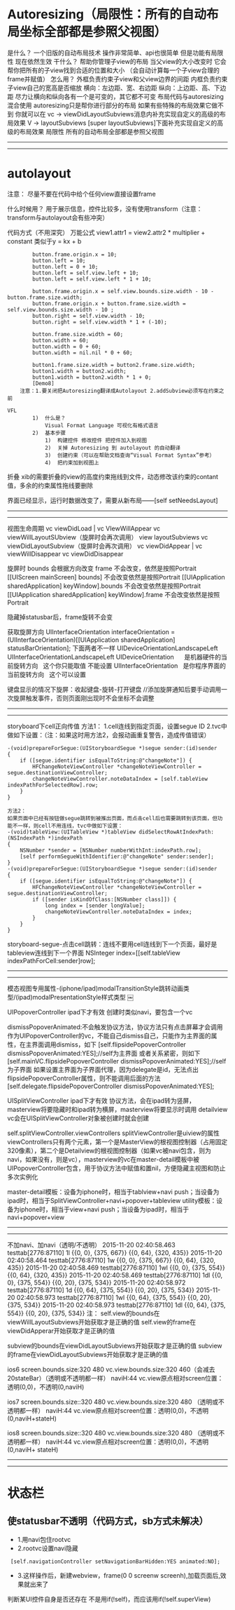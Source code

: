 

# Autoresizing（局限性：所有的自动布局坐标全部都是参照父视图）
是什么？
		一个旧版的自动布局技术
		操作非常简单、api也很简单
		但是功能有局限性
		现在依然生效
干什么？
		帮助你管理子view的布局
		当父view的大小改变时
		它会帮你把所有的子view找到合适的位置和大小
		（会自动计算每一个子view合理的frame并赋值）
怎么用？
		外框负责约束子view和父view边界的间距
		内框负责约束子view自己的宽高是否缩放
		横向：左边距、宽、右边距
		纵向：上边距、高、下边距
		尽力让横向和纵向各有一个是可变的，其它都不可变
布局代码与autoresizing混合使用
		autoresizing只是帮你进行部分的布局
		如果有些特殊的布局效果它做不到
		你就可以在
		vc -> viewDidLayoutSubviews消息内补充实现自定义的高级的布局效果
		V -> layoutSubviews [super layoutSubviews]下面补充实现自定义的高级的布局效果
局限性
		所有的自动布局全部都是参照父视图

************************************************************************************************************************************************
************************************************************************************************************************************************

# autolayout

注意：
			尽量不要在代码中给个任何view直接设置frame

什么时候用？
			用于展示信息，控件比较多，没有使用transform（注意：transform与autolayout会有些冲突）

代码方式（不用深究）
	万能公式
			view1.attr1 = view2.attr2 * multiplier + constant
			类似于y = kx + b

			button.frame.origin.x = 10;
			button.left = 10;
			button.left = 0 + 10;
			button.left = self.view.left + 10;
			button.left = self.view.left * 1 + 10;

			button.frame.origin.x = self.view.bounds.size.width - 10 - button.frame.size.width;
			button.frame.origin.x + button.frame.size.width = self.view.bounds.size.width - 10 ;
			button.right = self.view.width - 10;
			button.right = self.view.width * 1 + (-10);

			button.frame.size.width = 60;
			button.width = 60;
			button.width = 0 + 60;
			button.width = nil.nil * 0 + 60;

			button1.frame.size.width = button2.frame.size.width;
			button1.width = button2.width;
			button1.width = button2.width * 1 + 0;
			[Demo8]
		注意：1.要关闭把Autoresizing翻译成Autolayout 2.addSubview必须写在约束之前			

	VFL
			1)	什么是？
				Visual Format Language 可视化有格式语言
			2)	基本步骤
				1)	构建控件 修改控件 把控件加入到视图
				2)	关掉 Autoresizing 到 autolayout 的自动翻译
				3)	创建约束（可以在帮助文档查询“Visual Format Syntax”参考）
				4)	把约束加到视图上

折叠
xib的需要折叠的view的高度约束拖线到文件，动态修改该约束的contant值，多余的约束属性拖线要删除

界面已经显示，运行时数据改变了，需要从新布局——[self setNeedsLayout]
************************************************************************************************************************************************
************************************************************************************************************************************************


视图生命周期
vc viewDidLoad
|
vc VIewWillAppear
vc viewWillLayoutSUbview（旋屏时会再次调用）
view layoutSubviews
vc viewDidLayoutSubview（旋屏时会再次调用）
vc viewDidAppear
|
vc viewWillDisappear
vc viewDidDisappear

旋屏时
bounds 会根据方向改变
frame 不会改变，依然是按照Portrait
[[UIScreen mainScreen] bounds]                       不会改变依然是按照Portrait
[[UIApplication sharedApplication] keyWindow].bounds 不会改变依然是按照Portrait
[[UIApplication sharedApplication] keyWindow].frame 不会改变依然是按照Portrait

隐藏掉statusbar后，frame旋转不会变

获取旋屏方向
UIInterfaceOrientation interfaceOrientation = (UIInterfaceOrientation)[[UIApplication sharedApplication] statusBarOrientation];
下面两者不一样
UIDeviceOrientationLandscapeLeft
UIInterfaceOrientationLandscapeLeft
UIDeviceOrientation      是机器硬件的当前旋转方向   这个你只能取值 不能设置
UIInterfaceOrientation   是你程序界面的当前旋转方向   这个可以设置

键盘显示的情况下旋屏：收起键盘-旋转-打开键盘
//添加旋屏通知后要手动调用一次旋屏触发事件，否则页面刚出现时不会坐标不会调整


************************************************************************************************************************************************
************************************************************************************************************************************************


storyboard下cell正向传值
方法1：
1.cell连线到指定页面，设置segue ID
2.tvc中做如下设置：（注：如果这时用方法2，会报动画重复警告，造成传值错误）
```
-(void)prepareForSegue:(UIStoryboardSegue *)segue sender:(id)sender
{
    if ([segue.identifier isEqualToString:@"changeNote"]) {
        HFChangeNoteViewController *changeNoteViewController = segue.destinationViewController;
        changeNoteViewController.noteDataIndex = [self.tableView indexPathForSelectedRow].row;
    }
}

方法2：
如果页面中已经有按钮做segue跳转到被推出页面，而点击cell后也需要跳转到该页面，但功能不一样，则cell不用连线，tvc中做如下设置：
-(void)tableView:(UITableView *)tableView didSelectRowAtIndexPath:(NSIndexPath *)indexPath
{
    NSNumber *sender = [NSNumber numberWithInt:indexPath.row];
    [self performSegueWithIdentifier:@"changeNote" sender:sender];
}
-(void)prepareForSegue:(UIStoryboardSegue *)segue sender:(id)sender
{
    if ([segue.identifier isEqualToString:@"changeNote"]) {
        HFChangeNoteViewController *changeNoteViewController = segue.destinationViewController;
        if ([sender isKindOfClass:[NSNumber class]]) {
            long index = [sender longValue];
            changeNoteViewController.noteDataIndex = index;
        }
    }
}
```


storyboard-segue-点击cell跳转：连线不要用cell连线到下一个页面，最好是tableview连线到下一个界面
 NSInteger index=[[self.tableView indexPathForCell:sender]row];

************************************************************************************************************************************************
************************************************************************************************************************************************

 模态视图专用属性-(iphone/ipad)modalTransitionStyle跳转动画类型/(ipad)modalPresentationStyle样式类型
 ￼

 UIPopoverController
 ipad下才有效
 创建时类似navi，要包含一个vc

 dismissPopoverAnimated:不会触发协议方法，协议方法只有点击屏幕才会调用
 作为UIPopoverController的vc，不能自己dismiss自己，只能作为主界面的属性，在主界面调用dismiss，如下
 [self.flipsidePopoverController dismissPopoverAnimated:YES];//self为主界面
 或者关系紧密，则如下
 [self.mainVC.flipsidePopoverController dismissPopoverAnimated:YES];//self为子界面
 如果设置主界面为子界面代理，因为delegate是id，无法点出flipsidePopoverController属性，则不能调用后面的方法
 [self.delegate.flipsidePopoverController dismissPopoverAnimated:YES];

 UISplitViewController
 ipad下才有效
 协议方法，会在ipad转为竖屏，masterview将要隐藏时和ipad转为横屏，masterview将要显示时调用
 detailview vc会在UISplitViewController对象被创建时就会创建

 self.splitViewController.viewControllers
 splitViewController是uiview的属性
 viewControllers只有两个元素，第一个是MasterView的根视图控制器（占用固定320像素），第二个是Detailview的根视图控制器（如果vc被navi包含，则为navi，如果没有，则是vc），masterview的vc在master-detail模板中被UIPopoverController包含，用于协议方法中赋值和置nil，方便隐藏主视图和防止多次实例化

 master-detail模板：设备为iphone时，相当于tablview+navi push；当设备为ipad时，相当于SplitViewController+navi+popover+tableview
 utility模板：设备为iphone时，相当于view+navi push；当设备为ipad时，相当于navi+popover+view


 ************************************************************************************************************************************************
 ************************************************************************************************************************************************

 不加navi、加navi（透明/不透明）
 2015-11-20 02:40:58.463 testtab[2776:87110] 1l {{0, 0}, {375, 667}} {{0, 64}, {320, 435}}
 2015-11-20 02:40:58.464 testtab[2776:87110] 1w {{0, 0}, {375, 667}} {{0, 64}, {320, 435}}
 2015-11-20 02:40:58.469 testtab[2776:87110] 1wl {{0, 0}, {375, 554}} {{0, 64}, {320, 435}}
 2015-11-20 02:40:58.469 testtab[2776:87110] 1dl {{0, 0}, {375, 554}} {{0, 20}, {375, 534}}
 2015-11-20 02:40:58.972 testtab[2776:87110] 1d {{0, 64}, {375, 554}} {{0, 20}, {375, 534}}
 2015-11-20 02:40:58.973 testtab[2776:87110] 1wl {{0, 64}, {375, 554}} {{0, 20}, {375, 534}}
 2015-11-20 02:40:58.973 testtab[2776:87110] 1dl {{0, 64}, {375, 554}} {{0, 20}, {375, 534}}
 注：
 self.view的bounds在viewWillLayoutSubviews开始获取才是正确的值
 self.view的frame在viewDidApperar开始获取才是正确的值

 subview的bounds在viewDidLayoutSubviews开始获取才是正确的值
 subview的frame在viewDidLayoutSubviews开始获取才是正确的值

 ios6
 screen.bounds.size:320 480
 vc.view.bounds.size:320 460（会减去20stateBar）（透明或不透明都一样）
 naviH:44
 vc.view原点相对screen位置：透明(0,0)，不透明(0,naviH)

 ios7
 screen.bounds.size::320 480
 vc.view.bounds.size:320 480 （透明或不透明都一样）
 naviH:44
 vc.view原点相对screen位置：透明(0,0)，不透明(0,naviH+stateH)

 ios8
 screen.bounds.size::320 480
 vc.view.bounds.size:320 480 （透明或不透明都一样）
 naviH:44
 vc.view原点相对screen位置：透明(0,0)，不透明(0,naviH+ stateH)

 ************************************************************************************************************************************************
 ************************************************************************************************************************************************

 # 状态栏
 ## 使statusbar不透明（代码方式，sb方式未解决）
 - 1.用navi包住rootvc
 - 2.rootvc设置navi隐藏

 ```
  [self.navigationController setNavigationBarHidden:YES animated:NO];
 ```
 - 3.这样操作后，新建webview，frame(0 0 screenw screenh),加载页面后,效果就出来了

 判断某UI控件自身是否还存在 不是用if(!self)，而应该用if(!self.superView)
